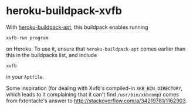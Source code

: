 # heroku-buildpack-xvfb

With [heroku-buildpack-apt](https://github.com/ddollar/heroku-buildpack-apt), this buildpack enables running

    xvfb-run program

on Heroku. To use it, ensure that `heroku-buildpack-apt` comes earlier than this in the buildpacks list, and include

    xvfb

in your `Aptfile`.

Some inspiration (for dealing with Xvfb's compiled-in `XKB_BIN_DIRECTORY`, which leads to it complaining that it can't find `/usr/bin/xkbcomp`) comes from fxtentacle's answer to http://stackoverflow.com/a/34219781/1162903.

